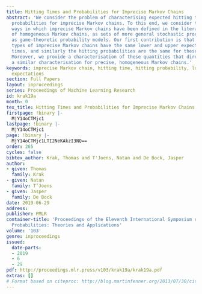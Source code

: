 ```yaml
---
title: Hitting Times and Probabilities for Imprecise Markov Chains
abstract: 'We consider the problem of characterising expected hitting times and hitting
  probabilities for imprecise Markov chains. To this end, we consider three distinct
  ways in which imprecise Markov chains have been defined in the literature: as sets
  of homogeneous Markov chains, as sets of more general stochastic processes, and
  as game-theoretic probability models. Our first contribution is that all these different
  types of imprecise Markov chains have the same lower and upper expected hitting
  times, and similarly the hitting probabilities are the same for these three types.
  Moreover, we provide a characterisation of these quantities that directly generalises
  a similar characterisation for precise, homogeneous Markov chains.'
keywords: imprecise Markov chain, hitting time, hitting probability, lower and upper
  expectations
section: Full Papers
layout: inproceedings
series: Proceedings of Machine Learning Research
id: krak19a
month: 0
tex_title: Hitting Times and Probabilities for Imprecise Markov Chains
firstpage: !binary |-
  MjY14oCTMjc1
lastpage: !binary |-
  MjY14oCTMjc1
page: !binary |-
  MjY14oCTMjc1LTI2NeKAkzI3NQ==
order: 265
cycles: false
bibtex_author: Krak, Thomas and T'Joens, Natan and De Bock, Jasper
author:
- given: Thomas
  family: Krak
- given: Natan
  family: T’Joens
- given: Jasper
  family: De Bock
date: 2019-06-29
address: 
publisher: PMLR
container-title: 'Proceedings of the Eleventh International Symposium on Imprecise
  Probabilities: Theories and Applications'
volume: '103'
genre: inproceedings
issued:
  date-parts:
  - 2019
  - 6
  - 29
pdf: http://proceedings.mlr.press/v103/krak19a/krak19a.pdf
extras: []
# Format based on citeproc: http://blog.martinfenner.org/2013/07/30/citeproc-yaml-for-bibliographies/
---
```

